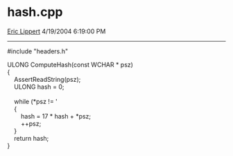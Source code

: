 <div id="page">

# hash.cpp

[Eric Lippert](https://social.msdn.microsoft.com/profile/Eric%20Lippert) 4/19/2004 6:19:00 PM

-----

<div id="content">

\#include "headers.h"

ULONG ComputeHash(const WCHAR \* psz)  
{  
    AssertReadString(psz);  
    ULONG hash = 0;  
     
    while (\*psz \!= '  
    {  
        hash = 17 \* hash + \*psz;  
        ++psz;  
    }  
    return hash;  
}  

</div>

</div>

